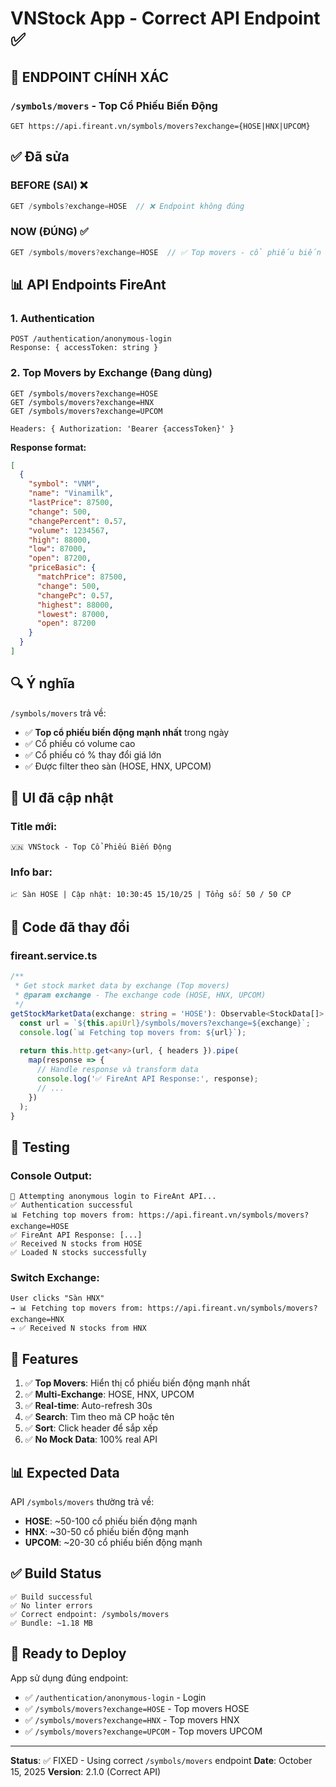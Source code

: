 # VNStock App - Correct API Endpoint ✅

## 🎯 ENDPOINT CHÍNH XÁC

### `/symbols/movers` - Top Cổ Phiếu Biến Động

```
GET https://api.fireant.vn/symbols/movers?exchange={HOSE|HNX|UPCOM}
```

## ✅ Đã sửa

### BEFORE (SAI) ❌
```typescript
GET /symbols?exchange=HOSE  // ❌ Endpoint không đúng
```

### NOW (ĐÚNG) ✅
```typescript
GET /symbols/movers?exchange=HOSE  // ✅ Top movers - cổ phiếu biến động
```

## 📊 API Endpoints FireAnt

### 1. **Authentication**
```
POST /authentication/anonymous-login
Response: { accessToken: string }
```

### 2. **Top Movers by Exchange** (Đang dùng)
```
GET /symbols/movers?exchange=HOSE
GET /symbols/movers?exchange=HNX
GET /symbols/movers?exchange=UPCOM

Headers: { Authorization: 'Bearer {accessToken}' }
```

**Response format:**
```json
[
  {
    "symbol": "VNM",
    "name": "Vinamilk",
    "lastPrice": 87500,
    "change": 500,
    "changePercent": 0.57,
    "volume": 1234567,
    "high": 88000,
    "low": 87000,
    "open": 87200,
    "priceBasic": {
      "matchPrice": 87500,
      "change": 500,
      "changePc": 0.57,
      "highest": 88000,
      "lowest": 87000,
      "open": 87200
    }
  }
]
```

## 🔍 Ý nghĩa

`/symbols/movers` trả về:
- ✅ **Top cổ phiếu biến động mạnh nhất** trong ngày
- ✅ Cổ phiếu có volume cao
- ✅ Cổ phiếu có % thay đổi giá lớn
- ✅ Được filter theo sàn (HOSE, HNX, UPCOM)

## 📱 UI đã cập nhật

### Title mới:
```
🇻🇳 VNStock - Top Cổ Phiếu Biến Động
```

### Info bar:
```
📈 Sàn HOSE | Cập nhật: 10:30:45 15/10/25 | Tổng số: 50 / 50 CP
```

## 🔧 Code đã thay đổi

### fireant.service.ts
```typescript
/**
 * Get stock market data by exchange (Top movers)
 * @param exchange - The exchange code (HOSE, HNX, UPCOM)
 */
getStockMarketData(exchange: string = 'HOSE'): Observable<StockData[]> {
  const url = `${this.apiUrl}/symbols/movers?exchange=${exchange}`;
  console.log(`📊 Fetching top movers from: ${url}`);
  
  return this.http.get<any>(url, { headers }).pipe(
    map(response => {
      // Handle response và transform data
      console.log('✅ FireAnt API Response:', response);
      // ...
    })
  );
}
```

## 🧪 Testing

### Console Output:
```
🔐 Attempting anonymous login to FireAnt API...
✅ Authentication successful
📊 Fetching top movers from: https://api.fireant.vn/symbols/movers?exchange=HOSE
✅ FireAnt API Response: [...]
✅ Received N stocks from HOSE
✅ Loaded N stocks successfully
```

### Switch Exchange:
```
User clicks "Sàn HNX"
→ 📊 Fetching top movers from: https://api.fireant.vn/symbols/movers?exchange=HNX
→ ✅ Received N stocks from HNX
```

## 🎯 Features

1. ✅ **Top Movers**: Hiển thị cổ phiếu biến động mạnh nhất
2. ✅ **Multi-Exchange**: HOSE, HNX, UPCOM
3. ✅ **Real-time**: Auto-refresh 30s
4. ✅ **Search**: Tìm theo mã CP hoặc tên
5. ✅ **Sort**: Click header để sắp xếp
6. ✅ **No Mock Data**: 100% real API

## 📊 Expected Data

API `/symbols/movers` thường trả về:
- **HOSE**: ~50-100 cổ phiếu biến động mạnh
- **HNX**: ~30-50 cổ phiếu biến động mạnh
- **UPCOM**: ~20-30 cổ phiếu biến động mạnh

## ✅ Build Status

```
✅ Build successful
✅ No linter errors
✅ Correct endpoint: /symbols/movers
✅ Bundle: ~1.18 MB
```

## 🚀 Ready to Deploy

App sử dụng đúng endpoint:
- ✅ `/authentication/anonymous-login` - Login
- ✅ `/symbols/movers?exchange=HOSE` - Top movers HOSE
- ✅ `/symbols/movers?exchange=HNX` - Top movers HNX
- ✅ `/symbols/movers?exchange=UPCOM` - Top movers UPCOM

---

**Status**: ✅ FIXED - Using correct `/symbols/movers` endpoint
**Date**: October 15, 2025
**Version**: 2.1.0 (Correct API)


